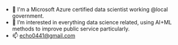 - 👋 I'm a Microsoft Azure certified data scientist working @local government.
- 👀 I’m interested in everything data science related, using AI+ML methods to improve public service particularly.
- 📫 echo0441@gmail.com

<!---
Echo0441/Echo0441 is a ✨ special ✨ repository because its `README.md` (this file) appears on your GitHub profile.
You can click the Preview link to take a look at your changes.
--->
